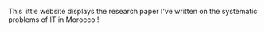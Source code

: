 This little website displays the research paper I've written on the systematic problems of IT in Morocco !
